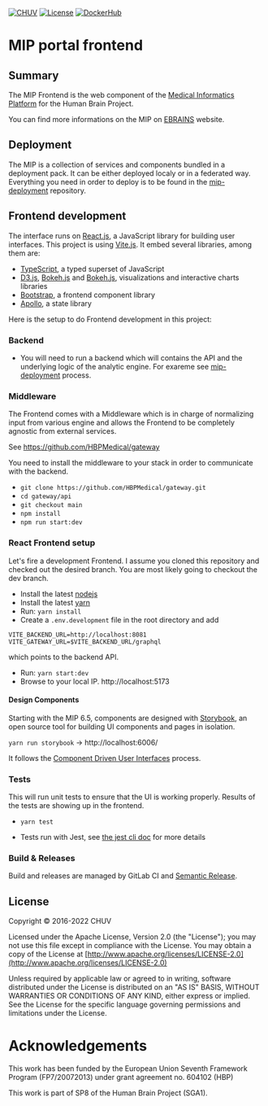 [![CHUV](https://img.shields.io/badge/HBP-AF4C64.svg)](https://www.humanbrainproject.eu) [![License](https://img.shields.io/badge/license-Apache--2.0-blue.svg)](http://www.apache.org/licenses/LICENSE-2.0) [![DockerHub](https://img.shields.io/badge/docker-hbpmip%2Fportal--frontend-008bb8.svg)](https://hub.docker.com/r/hbpmip/portal-frontend/) 

# MIP portal frontend

## Summary

The MIP Frontend is the web component of the [Medical Informatics Platform](http://mip.humanbrainproject.eu/) for the Human Brain Project.

You can find more informations on the MIP on [EBRAINS](https://ebrains.eu/service/medical-informatics-platform) website.

## Deployment

The MIP is a collection of services and components bundled in a deployment pack. It can be either deployed localy or in a federated way. Everything you need in order to deploy is to be found in the [mip-deployment](https://github.com/HBPMedical/mip-deployment) repository.


## Frontend development

The interface runs on [React.js](https://reactjs.org), a JavaScript library for building user interfaces. This project is using [Vite.js](https://vitejs.dev/).
It embed several libraries, among them are:

- [TypeScript](https://www.typescriptlang.org), a typed superset of JavaScript
- [D3.js](https://d3js.org), [Bokeh.js](https://bokeh.org) and [Bokeh.js](https://docs.bokeh.org/en/latest/docs/user_guide/bokehjs.html), visualizations and interactive charts libraries
- [Bootstrap](https://getbootstrap.com/), a frontend component library
- [Apollo](https://www.apollographql.com/docs/react/), a state library

Here is the setup to do Frontend development in this project:

### Backend
- You will need to run a backend which will contains the API and the underlying logic of the analytic engine. For exareme see [mip-deployment](https://github.com/HBPMedical/mip-deployment) process.

### Middleware

The Frontend comes with a Middleware which is in charge of normalizing input from various engine and allows the Frontend to be completely agnostic from external services. 

See https://github.com/HBPMedical/gateway

You need to install the middleware to your stack in order to communicate with the backend. 

- `git clone https://github.com/HBPMedical/gateway.git` 
- `cd gateway/api`
- `git checkout main`
- `npm install`
- `npm run start:dev`

### React Frontend setup

Let's fire a development Frontend. I assume you cloned this repository and checked out the desired branch. You are most likely going to checkout the dev branch.

- Install the latest [nodejs](https://nodejs.org)
- Install the latest [yarn](https://yarnpkg.com/en/)
- Run: `yarn install`
- Create a `.env.development` file in the root directory and add 
```
VITE_BACKEND_URL=http://localhost:8081
VITE_GATEWAY_URL=$VITE_BACKEND_URL/graphql
``` 
which points to the backend API.

- Run: `yarn start:dev`
- Browse to your local IP. http://localhost:5173


#### Design Components

Starting with the MIP 6.5, components are designed with [Storybook](https://storybook.js.org/),  an open source tool for building UI components and pages in isolation. 

`yarn run storybook` -> http://localhost:6006/

It follows the [Component Driven User Interfaces](https://www.componentdriven.org/) process. 


### Tests

This will run unit tests to ensure that the UI is working properly. Results of the tests are showing up in the frontend. 

- `yarn test`

- Tests run with Jest, see [the jest cli doc](https://jestjs.io/docs/en/cli) for more details

### Build & Releases
Build and releases are managed by GitLab CI and [Semantic Release](https://github.com/semantic-release/semantic-release).

## License

Copyright © 2016-2022 CHUV

Licensed under the Apache License, Version 2.0 (the "License");
you may not use this file except in compliance with the License.
You may obtain a copy of the License at [http://www.apache.org/licenses/LICENSE-2.0](http://www.apache.org/licenses/LICENSE-2.0)

Unless required by applicable law or agreed to in writing, software
distributed under the License is distributed on an "AS IS" BASIS,
WITHOUT WARRANTIES OR CONDITIONS OF ANY KIND, either express or implied.
See the License for the specific language governing permissions and
limitations under the License.

# Acknowledgements

This work has been funded by the European Union Seventh Framework Program (FP7/2007­2013) under grant agreement no. 604102 (HBP)

This work is part of SP8 of the Human Brain Project (SGA1).
